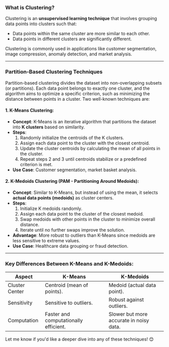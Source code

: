 ### What is Clustering?

Clustering is an **unsupervised learning technique** that involves grouping data points into clusters such that:
- Data points within the same cluster are more similar to each other.
- Data points in different clusters are significantly different.

Clustering is commonly used in applications like customer segmentation, image compression, anomaly detection, and market analysis.

---

### Partition-Based Clustering Techniques

Partition-based clustering divides the dataset into non-overlapping subsets (or partitions). Each data point belongs to exactly one cluster, and the algorithm aims to optimize a specific criterion, such as minimizing the distance between points in a cluster. Two well-known techniques are:

#### 1. **K-Means Clustering**:
   - **Concept**: K-Means is an iterative algorithm that partitions the dataset into **K clusters** based on similarity.
   - **Steps**:
     1. Randomly initialize the centroids of the K clusters.
     2. Assign each data point to the cluster with the closest centroid.
     3. Update the cluster centroids by calculating the mean of all points in the cluster.
     4. Repeat steps 2 and 3 until centroids stabilize or a predefined criterion is met.
   - **Use Case**: Customer segmentation, market basket analysis.

#### 2. **K-Medoids Clustering (PAM - Partitioning Around Medoids)**:
   - **Concept**: Similar to K-Means, but instead of using the mean, it selects **actual data points (medoids)** as cluster centers.
   - **Steps**:
     1. Initialize K medoids randomly.
     2. Assign each data point to the cluster of the closest medoid.
     3. Swap medoids with other points in the cluster to minimize overall distance.
     4. Iterate until no further swaps improve the solution.
   - **Advantage**: More robust to outliers than K-Means since medoids are less sensitive to extreme values.
   - **Use Case**: Healthcare data grouping or fraud detection.

---

### Key Differences Between K-Means and K-Medoids:
| **Aspect**      | **K-Means**                            | **K-Medoids**                          |
|------------------|----------------------------------------|-----------------------------------------|
| Cluster Center   | Centroid (mean of points).             | Medoid (actual data point).             |
| Sensitivity      | Sensitive to outliers.                | Robust against outliers.                |
| Computation      | Faster and computationally efficient. | Slower but more accurate in noisy data. |

Let me know if you'd like a deeper dive into any of these techniques! 😊
